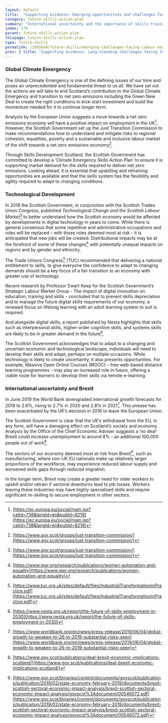 ```yaml
---
layout: default
title:  "Supporting evidence: Emerging opportunities and challenges facing the labour market"
category: future-skills-action-plan
summary: "International uncertainty and the importance of skills training in Scotland’s climate change strategy."
index: 170
parent: future-skills-action-plan
thispage: future-skills-action-plan
type: future-skills
permalink: /2685bd4/future-skills/emerging-challenges-facing-labour-market/
prev: { title: "Supporting evidence: Long-standing challenges facing the labour market", url: "/2685bd4/future-skills/long-term-challenges-facing-labour-market" }
---
```


### Global Climate Emergency

The Global Climate Emergency is one of the defining issues of our time and poses an unprecedented and fundamental threat to us all. We have set out the actions we will take to end Scotland’s contribution to the Global Climate Emergency and transition to net zero emissions including the Green New Deal to create the right conditions to kick-start investment and build the momentum needed for it to continue longer term.

Analysis by the European Union suggests a move towards a net zero emissions economy will have a positive impact on employment in the UK[^10]. However, the Scottish Government set up the Just Transition Commission to make recommendations how to understand and mitigate risks to regional cohesion, equalities, poverty and a sustainable and inclusive labour market of the shift towards a net zero emissions economy[^11].

Through Skills Development Scotland, the Scottish Government has committed to develop a ‘Climate Emergency Skills Action Plan’ to ensure it is supporting market demand for the skills required to deliver net zero emissions. Looking ahead, it is essential that upskilling and retraining opportunities are available and that the skills system has the flexibility and agility required to adapt to changing conditions.

### Technological Development

In 2018 the Scottish Government, in conjunction with the Scottish Trades Union Congress, published *Technological Change and the Scottish Labour Market*[^12] to better understand how the Scottish economy would be affected by developments in digital technology in years to come. While there is general consensus that some repetitive and administrative occupations and roles will be replaced – with those roles deemed most at risk - it is anticipated that new jobs will be created. Distributional impacts may be at the forefront of some of these changes[^13] with potentially unequal impacts on regions and by gender and ethnicity.

The Trade Unions Congress[^14] (TUC) recommended that delivering a national entitlement to skills, to give everyone the confidence to adapt to changing demands should be a key focus of a fair transition to an economy with greater use of technology.

Recent research by Professor Ewart Keep for the Scottish Government’s Strategic Labour Market Group - The impact of digital innovation on education, training and skills - concluded that to prevent skills depreciation and to manage the future digital skills requirements of our economy, a renewed focus on lifelong learning with an adult learning system to suit is required.

And alongside digital skills, a report published by Nesta  highlights that skills such as interpersonal skills, higher-order cognitive skills, and systems skills are likely to be in greater demand in the future[^15].

The Scottish Government acknowledges that to adapt to a changing and uncertain economic and technological landscape, individuals will need to develop their skills and adapt, perhaps on multiple occasions. While technology is likely to create uncertainty, it also presents opportunities. For example, Massive Open Online Courses (MOOC) – free web-based distance learning programmes - may play an increased role in future, offering a viable route for learners to develop their skills via remote e-learning.

### International uncertainty and Brexit

In June 2019 the World Bank downgraded international growth forecasts for 2019 to 2.6%, rising to 2.7% in 2020 and 2.8% in 2021[^16]. This unease has been exacerbated by the UK’s decision in 2016 to leave the European Union.

The Scottish Government is clear that the UK’s withdrawal from the EU, in any form, will have a damaging effect on Scotland’s society and economy. Analysis by the Office of the Chief Economic Adviser suggests a ‘no deal’ Brexit could increase unemployment to around 8% - an additional 100,000 people out of work[^17].

The sectors of our economy deemed most at risk from Brexit[^18], such as manufacturing, where non-UK EU nationals make up relatively larger proportions of the workforce, may experience reduced labour supply and worsened skills gaps through reduced migration.

In the longer term, Brexit may create a greater need for older workers to upskill and/or retrain if sectoral downturns lead to job losses. Workers leaving these industries may have highly specialised skills and require significant re-skilling to secure employment in other sectors.

[^10]: [https://ec.europa.eu/social/main.jsp?catId=738&langId=en&pubId=8219](https://ec.europa.eu/social/main.jsp?catId=738&langId=en&pubId=8219)
[^11]: [https://www.gov.scot/groups/just-transition-commission/](https://www.gov.scot/groups/just-transition-commission/)
[^12]: [https://www.gov.scot/groups/just-transition-commission/](https://www.gov.scot/groups/just-transition-commission/)
[^13]: [https://www.ippr.org/research/publications/women-automation-and-equality](https://www.ippr.org/research/publications/women-automation-and-equality)
[^14]: [https://www.tuc.org.uk/sites/default/files/IndustrialTransformationinPractice.pdf](https://www.tuc.org.uk/sites/default/files/IndustrialTransformationinPractice.pdf)
[^15]: [https://www.nesta.org.uk/report/the-future-of-skills-employment-in-2030](https://www.nesta.org.uk/report/the-future-of-skills-employment-in-2030)
[^16]: [https://www.worldbank.org/en/news/press-release/2019/06/04/global-growth-to-weaken-to-26-in-2019-substantial-risks-seen](https://www.worldbank.org/en/news/press-release/2019/06/04/global-growth-to-weaken-to-26-in-2019-substantial-risks-seen)
[^17]: [https://www.gov.scot/publications/deal-brexit-economic-implications-scotland/](https://www.gov.scot/publications/deal-brexit-economic-implications-scotland/)
[^18]: [https://www.gov.scot/binaries/content/documents/govscot/publications/publication/2019/02/state-economy-february-2019/documents/brexit-scottish-sectoral-economic-impact-analysis/brexit-scottish-sectoral-economic-impact-analysis/govscot%3Adocument/00546072.pdf](https://www.gov.scot/binaries/content/documents/govscot/publications/publication/2019/02/state-economy-february-2019/documents/brexit-scottish-sectoral-economic-impact-analysis/brexit-scottish-sectoral-economic-impact-analysis/govscot%3Adocument/00546072.pdf)
